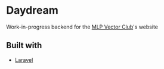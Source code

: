 # Daydream

Work-in-progress backend for the [MLP Vector Club](https://github.com/MLP-VectorClub)'s website 

## Built with

 - [Laravel](https://laravel.com)
